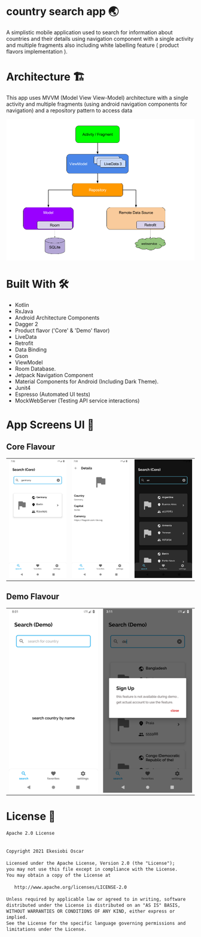 # country search app :earth_asia:
A simplistic mobile application used to search for information about countries and their details using navigation component with a single activity and multiple fragments also including white labelling feature ( product flavors implementation ).

# Architecture  🏗
This app uses MVVM (Model View View-Model) architecture with a single activity and multiple fragments (using android navigation components for navigation) and a repository pattern to access data 


![alt text](https://github.com/oscarnipps/volu/blob/2c21352444e5bdfb26db9a1927b46c68a17fbfa4/volu%20architecture%20.png "architecture")


# Built With 🛠	

* Kotlin
* RxJava 
* Android Architecture Components
* Dagger 2
* Product flavor ('Core' & 'Demo' flavor)
* LiveData
* Retrofit
* Data Binding
* Gson
* ViewModel
* Room Database.
* Jetpack Navigation Component
* Material Components for Android (Including Dark Theme).
* Junit4
* Espresso (Automated UI tests)
* MockWebServer (Testing API service interactions)



# App Screens UI 🎨

## Core Flavour

|   |   |   |
| -----:| -----:| -----:|
| ![alt text](https://github.com/oscarnipps/country-search-app/blob/97e916a82d65df58c1ba883d976d06fc0b007324/home.png "architecture") | ![alt text](https://github.com/oscarnipps/country-search-app/blob/97e916a82d65df58c1ba883d976d06fc0b007324/contry_details.png "architecture") | ![alt text](https://github.com/oscarnipps/country-search-app/blob/97e916a82d65df58c1ba883d976d06fc0b007324/home_dark.png "architecture")  | 



## Demo Flavour

|   |   |   
| -----:| -----:|
| ![alt text](https://github.com/oscarnipps/country-search-app/blob/97e916a82d65df58c1ba883d976d06fc0b007324/home_demo.png "architecture") | ![alt text](https://github.com/oscarnipps/country-search-app/blob/97e916a82d65df58c1ba883d976d06fc0b007324/details_demo.png "architecture") |


# License 🔖

    Apache 2.0 License


    Copyright 2021 Ekesiobi Oscar

    Licensed under the Apache License, Version 2.0 (the "License");
    you may not use this file except in compliance with the License.
    You may obtain a copy of the License at

       http://www.apache.org/licenses/LICENSE-2.0

    Unless required by applicable law or agreed to in writing, software
    distributed under the License is distributed on an "AS IS" BASIS,
    WITHOUT WARRANTIES OR CONDITIONS OF ANY KIND, either express or implied.
    See the License for the specific language governing permissions and
    limitations under the License.
